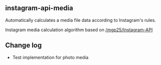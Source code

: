 ## instagram-api-media
Automatically calculates a media file data according to Instagram's rules.

Instagram media calculation algorithm based on [/mgp25/Instagram-API](https://github.com/mgp25/Instagram-API)

## Change log
* Test implementation for photo media
